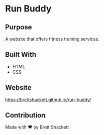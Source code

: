 # Run Buddy

## Purpose
A website that offers fitness training services.

## Built With
* HTML
* CSS

## Website
https://brettshackett.github.io/run-buddy/

## Contribution
Made with ❤️ by Brett Shackett
